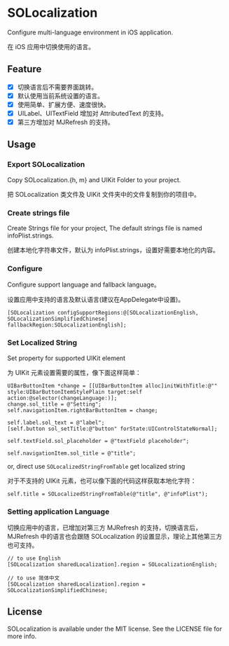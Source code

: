 # SOLocalization

Configure multi-language environment in iOS application.

在 iOS 应用中切换使用的语言。

## Feature

* [x] 切换语言后不需要界面跳转。
* [x] 默认使用当前系统设置的语言。
* [x] 使用简单、扩展方便、速度很快。
* [x] UILabel、UITextField 增加对 AttributedText 的支持。
* [x] 第三方增加对 MJRefresh 的支持。

## Usage

### Export SOLocalization

Copy SOLocalization.{h, m} and UIKit Folder to your project.

把 SOLocalization 类文件及 UIKit 文件夹中的文件复制到你的项目中。

### Create strings file

Create Strings file for your project, The default strings file is named infoPlist.strings.

创建本地化字符串文件，默认为 infoPlist.strings，设置好需要本地化的内容。

### Configure

Configure support language and fallback language。

设置应用中支持的语言及默认语言(建议在AppDelegate中设置)。

```
[SOLocalization configSupportRegions:@[SOLocalizationEnglish, SOLocalizationSimplifiedChinese] fallbackRegion:SOLocalizationEnglish];
```

### Set Localized String

Set property for supported UIKit element

为 UIKit 元素设置需要的属性，像下面这样简单：

```
UIBarButtonItem *change = [[UIBarButtonItem alloc]initWithTitle:@"" style:UIBarButtonItemStylePlain target:self action:@selector(changeLanguage:)];
change.sol_title = @"Setting";
self.navigationItem.rightBarButtonItem = change;

self.label.sol_text = @"label";
[self.button sol_setTitle:@"button" forState:UIControlStateNormal];

self.textField.sol_placeholder = @"textField placeholder";

self.navigationItem.sol_title = @"title";
```

or, direct use `SOLocalizedStringFromTable` get localized string

对于不支持的 UIKit 元素，也可以像下面的代码这样获取本地化字符：

```
self.title = SOLocalizedStringFromTable(@"title", @"infoPlist");
```

### Setting application Language

切换应用中的语言，已增加对第三方 MJRefresh 的支持，切换语言后，MJRefresh 中的语言也会跟随 SOLocalization 的设置显示，理论上其他第三方也可支持。

```
// to use English
[SOLocalization sharedLocalization].region = SOLocalizationEnglish;

// to use 简体中文
[SOLocalization sharedLocalization].region = SOLocalizationSimplifiedChinese;
```

## License

SOLocalization is available under the MIT license. See the LICENSE file for more info.
